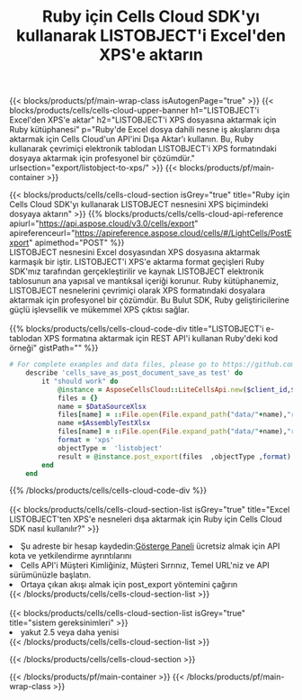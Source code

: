 ﻿---
title:  Ruby için Cells Cloud SDK'yı kullanarak LISTOBJECT'i Excel'den XPS'e aktarın
description:  Aspose.Cells Cloud REST API, {2} kullanılarak {0} dosyasının {1} biçimindeki dosyaların dışa aktarılmasını destekler.
---
{{< blocks/products/pf/main-wrap-class isAutogenPage="true" >}}
{{< blocks/products/cells/cells-cloud-upper-banner h1="LISTOBJECT\'i Excel\'den XPS\'e aktar" h2="LISTOBJECT\'i XPS dosyasına aktarmak için Ruby kütüphanesi" p="Ruby\'de Excel dosya dahili nesne iş akışlarını dışa aktarmak için Cells Cloud\'un API\'ini Dışa Aktar\'ı kullanın. Bu, Ruby kullanarak çevrimiçi elektronik tablodan LISTOBJECT\'i XPS formatındaki dosyaya aktarmak için profesyonel bir çözümdür." urlsection="export/listobject-to-xps/" >}}
{{< blocks/products/pf/main-container >}}

{{< blocks/products/cells/cells-cloud-section isGrey="true" title="Ruby için Cells Cloud SDK\'yı kullanarak LISTOBJECT nesnesini XPS biçimindeki dosyaya aktarın" >}}
{{% blocks/products/cells/cells-cloud-api-reference apiurl="https://api.aspose.cloud/v3.0/cells/export" apireferenceurl="https://apireference.aspose.cloud/cells/#/LightCells/PostExport" apimethod="POST" %}}
<br/>
LISTOBJECT nesnesini Excel dosyasından XPS dosyasına aktarmak karmaşık bir iştir. LISTOBJECT'i XPS'e aktarma format geçişleri Ruby SDK'mız tarafından gerçekleştirilir ve kaynak LISTOBJECT elektronik tablosunun ana yapısal ve mantıksal içeriği korunur. Ruby kütüphanemiz, LISTOBJECT nesnelerini çevrimiçi olarak XPS formatındaki dosyalara aktarmak için profesyonel bir çözümdür. Bu Bulut SDK, Ruby geliştiricilerine güçlü işlevsellik ve mükemmel XPS çıktısı sağlar.
<br/>
<br/>
{{% blocks/products/cells/cells-cloud-code-div title="LISTOBJECT\'i e-tablodan XPS formatına aktarmak için REST API\'i kullanan Ruby\'deki kod örneği" gistPath="" %}}
  
```ruby
# For complete examples and data files, please go to https://github.com/aspose-cells-cloud/aspose-cells-cloud-ruby/
    describe 'cells_save_as_post_document_save_as test' do
        it "should work" do
            @instance = AsposeCellsCloud::LiteCellsApi.new($client_id,$client_secret,"v3.0","https://api.aspose.cloud/")
            files = {}      
            name = $DataSourceXlsx
            files[name] = ::File.open(File.expand_path("data/"+name),"r") 
            name =$AssemblyTestXlsx 
            files[name] = ::File.open(File.expand_path("data/"+name),"r")
            format = 'xps'
            objectType =  'listobject'
            result = @instance.post_export(files  ,objectType ,format)    
        end
    end
```
   
{{% /blocks/products/cells/cells-cloud-code-div %}}
<br/>
<br/>
{{< blocks/products/cells/cells-cloud-section-list isGrey="true" title="Excel LISTOBJECT\'ten XPS\'e nesneleri dışa aktarmak için Ruby için Cells Cloud SDK nasıl kullanılır?" >}}
<li> Şu adreste bir hesap kaydedin:<a href="https://dashboard.aspose.cloud/">Gösterge Paneli</a> ücretsiz almak için API kota ve yetkilendirme ayrıntılarını</li>
<li>Cells API'i Müşteri Kimliğiniz, Müşteri Sırrınız, Temel URL'niz ve API sürümünüzle başlatın.</li>
<li>Ortaya çıkan akışı almak için post_export yöntemini çağırın</li>
{{< /blocks/products/cells/cells-cloud-section-list >}}
<br/>
<br/>
{{< blocks/products/cells/cells-cloud-section-list isGrey="true" title="sistem gereksinimleri" >}}
<li>yakut 2.5 veya daha yenisi</li>
{{< /blocks/products/cells/cells-cloud-section-list >}}

{{< /blocks/products/cells/cells-cloud-section >}}

{{< /blocks/products/pf/main-container >}}
{{< /blocks/products/pf/main-wrap-class >}}
